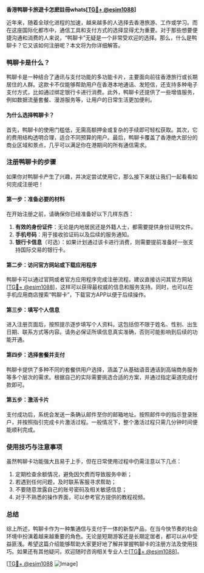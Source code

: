 **香港鸭聊卡旅遊卡怎麽註冊whats[[TG💪+ @esim1088](https://t.me/s/esim1088)]**

近年来，随着全球化进程的加速，越来越多的人选择去香港旅游、工作或学习。而在这座国际化都市中，通信工具和支付方式的选择显得尤为重要。对于那些想要便捷沟通和消费的人来说，“鸭聊卡”无疑是一个非常受欢迎的选择。那么，什么是鸭聊卡？它又该如何注册呢？本文将为你详细解答。

### 鸭聊卡是什么？

鸭聊卡是一种结合了通讯与支付功能的多功能卡片，主要面向前往香港旅行或长期居住的人群。这款卡不仅能够帮助用户在香港本地通话、发短信，还支持多种电子支付方式，比如通过绑定银行卡进行消费。此外，鸭聊卡还提供了一些增值服务，例如数据流量套餐、漫游服务等，让用户的日常生活更加便利。

#### 为什么选择鸭聊卡？

首先，鸭聊卡的使用门槛低，无需高额押金或复杂的手续即可轻松获取。其次，它的费用结构透明合理，适合不同预算的用户。最后，鸭聊卡覆盖了香港绝大部分的商业区域和景点，几乎可以满足你在港期间的所有通信需求。

### 注册鸭聊卡的步骤

如果你对鸭聊卡产生了兴趣，并决定尝试使用它，那么接下来就让我们一起看看如何完成注册吧！

#### 第一步：准备必要的材料

在开始注册之前，请确保你已经准备好以下几样东西：
1. **有效的身份证件**：无论是内地居民还是外籍人士，都需要提供身份证明文件。
2. **手机号码**：用于接收验证码以及后续的服务通知。
3. **银行卡信息**（可选）：如果计划通过该卡进行消费，则需要提前准备好一张支持国际交易的银行卡。

#### 第二步：访问官方网站或下载应用程序

鸭聊卡可以通过官网或者官方应用程序完成注册流程。建议直接访问其官方网站[[TG💪+ @esim1088](https://t.me/s/esim1088)]，这样可以获得最权威的信息和服务支持。同时，也可以在手机应用商店搜索“鸭聊卡”，下载官方APP以便于后续操作。

#### 第三步：填写个人信息

进入注册页面后，按照提示逐步填写个人资料。这包括但不限于姓名、性别、出生日期、联系方式等内容。请务必保证所填信息真实准确，否则可能影响到后续的功能开通。

#### 第四步：选择套餐并支付

鸭聊卡提供了多种不同的套餐供用户选择，涵盖了从基础语音通话到高端商务服务等多个层次的需求。根据自己的实际需要挑选合适的方案，并通过指定渠道完成付款即可。

#### 第五步：激活卡片

支付成功后，系统会发送一条确认邮件至你的邮箱地址。按照邮件中的指示登录账户，并按照指引完成卡片激活过程。一般情况下，整个激活过程只需几分钟时间便能顺利完成。

### 使用技巧与注意事项

虽然鸭聊卡功能强大且易于上手，但在日常使用过程中仍需注意以下几点：

1. 定期检查余额情况，避免因欠费而导致服务中断；
2. 若遇到任何问题，及时联系客服寻求帮助；
3. 不要随意泄露自己的账号密码及相关敏感信息；
4. 对于不熟悉的操作界面，可以参考官方提供的教程视频。

### 总结

综上所述，鸭聊卡作为一种集通信与支付于一体的新型产品，在当今快节奏的社会环境中扮演着越来越重要的角色。无论是短期游客还是长期定居者，都可以从中受益匪浅。希望这篇介绍能够帮助大家更好地了解并掌握鸭聊卡的注册方法及使用技巧。如果还有其他疑问，欢迎随时咨询相关专业人士[[TG💪+ @esim1088](https://t.me/s/esim1088)]。

[[TG💪+ @esim1088](https://t.me/s/esim1088) ![Image](https://i.postimg.cc/4NQfJmqS/Snipaste-2025-05-13-00-14-12.png)]